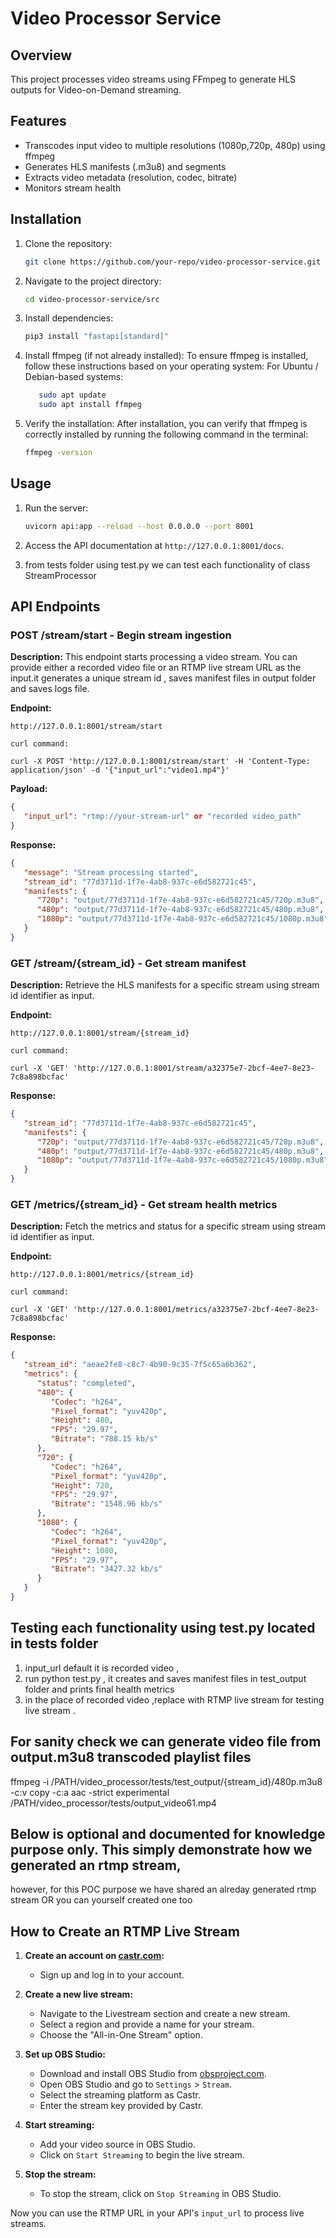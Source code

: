 # Video Processor Service

## Overview
This project processes video streams using FFmpeg to generate HLS outputs for Video-on-Demand streaming.

## Features
- Transcodes input video to multiple resolutions (1080p,720p, 480p) using ffmpeg
- Generates HLS manifests (.m3u8) and segments
- Extracts video metadata (resolution, codec, bitrate)
- Monitors stream health

## Installation
1. Clone the repository:
   ```bash
   git clone https://github.com/your-repo/video-processor-service.git
   ```
2. Navigate to the project directory:
   ```bash
   cd video-processor-service/src
   ```
3. Install dependencies:
   ```bash
   pip3 install "fastapi[standard]"
   ```
4. Install ffmpeg (if not already installed):
   To ensure ffmpeg is installed, follow these instructions based on your operating system:
   For Ubuntu / Debian-based systems:

   ```bash
      sudo apt update
      sudo apt install ffmpeg
   ```
5. Verify the installation:
   After installation, you can verify that ffmpeg is correctly installed by running the following command in the terminal:

   ```bash
   ffmpeg -version
   ```

## Usage
1. Run the server:
   ```bash
   uvicorn api:app --reload --host 0.0.0.0 --port 8001
   ```
2. Access the API documentation at `http://127.0.0.1:8001/docs`.

3. from tests folder using test.py we can test each functionality of class StreamProcessor 

## API Endpoints

### POST /stream/start - Begin stream ingestion
**Description:** This endpoint starts processing a video stream. You can provide either a recorded video file or an RTMP live stream URL as the input.it generates a unique stream id , saves manifest files in output folder and saves logs file.

**Endpoint:**
```
http://127.0.0.1:8001/stream/start

curl command:

curl -X POST 'http://127.0.0.1:8001/stream/start' -H 'Content-Type: application/json' -d '{"input_url":"video1.mp4"}'
```

**Payload:**
```json
{
   "input_url": "rtmp://your-stream-url" or "recorded video_path"
}
```

**Response:**
```json
{
   "message": "Stream processing started",
   "stream_id": "77d3711d-1f7e-4ab8-937c-e6d582721c45",
   "manifests": {
      "720p": "output/77d3711d-1f7e-4ab8-937c-e6d582721c45/720p.m3u8",
      "480p": "output/77d3711d-1f7e-4ab8-937c-e6d582721c45/480p.m3u8",
      "1080p": "output/77d3711d-1f7e-4ab8-937c-e6d582721c45/1080p.m3u8"
   }
}
```

### GET /stream/{stream_id} - Get stream manifest
**Description:** Retrieve the HLS manifests for a specific stream using stream id identifier as input.

**Endpoint:**
```
http://127.0.0.1:8001/stream/{stream_id}

curl command:

curl -X 'GET' 'http://127.0.0.1:8001/stream/a32375e7-2bcf-4ee7-8e23-7c8a898bcfac'

```

**Response:**
```json
{
   "stream_id": "77d3711d-1f7e-4ab8-937c-e6d582721c45",
   "manifests": {
      "720p": "output/77d3711d-1f7e-4ab8-937c-e6d582721c45/720p.m3u8",
      "480p": "output/77d3711d-1f7e-4ab8-937c-e6d582721c45/480p.m3u8",
      "1080p": "output/77d3711d-1f7e-4ab8-937c-e6d582721c45/1080p.m3u8"
   }
}
```

### GET /metrics/{stream_id} - Get stream health metrics
**Description:** Fetch the metrics and status for a specific stream using stream id identifier as input.

**Endpoint:**
```
http://127.0.0.1:8001/metrics/{stream_id}

curl command:

curl -X 'GET' 'http://127.0.0.1:8001/metrics/a32375e7-2bcf-4ee7-8e23-7c8a898bcfac'
```

**Response:**
```json
{
   "stream_id": "aeae2fe8-c8c7-4b90-9c35-7f5c65a6b362",
   "metrics": {
      "status": "completed",
      "480": {
         "Codec": "h264",
         "Pixel_format": "yuv420p",
         "Height": 480,
         "FPS": "29.97",
         "Bitrate": "788.15 kb/s"
      },
      "720": {
         "Codec": "h264",
         "Pixel_format": "yuv420p",
         "Height": 720,
         "FPS": "29.97",
         "Bitrate": "1548.96 kb/s"
      },
      "1080": {
         "Codec": "h264",
         "Pixel_format": "yuv420p",
         "Height": 1080,
         "FPS": "29.97",
         "Bitrate": "3427.32 kb/s"
      }
   }
}
```


## Testing each functionality using test.py located in tests folder

1. input_url default it is recorded video ,
2. run python test.py , it creates and saves manifest files in test_output folder and prints final health metrics
3. in the place of recorded video ,replace with RTMP live stream for testing live stream .


## For sanity check we can generate video file from output.m3u8 transcoded playlist files
ffmpeg -i /PATH/video_processor/tests/test_output/{stream_id}/480p.m3u8  -c:v copy -c:a aac -strict experimental /PATH/video_processor/tests/output_video61.mp4

## Below is optional and documented for knowledge purpose only. This simply demonstrate how we generated an rtmp stream,
however, for this POC purpose we have shared an alreday generated rtmp stream OR you can yourself created one too

## How to Create an RTMP Live Stream
1. **Create an account on [castr.com](https://castr.com):**
   - Sign up and log in to your account.

2. **Create a new live stream:**
   - Navigate to the Livestream section and create a new stream.
   - Select a region and provide a name for your stream.
   - Choose the "All-in-One Stream" option.

3. **Set up OBS Studio:**
   - Download and install OBS Studio from [obsproject.com](https://obsproject.com).
   - Open OBS Studio and go to `Settings` > `Stream`.
   - Select the streaming platform as Castr.
   - Enter the stream key provided by Castr.

4. **Start streaming:**
   - Add your video source in OBS Studio.
   - Click on `Start Streaming` to begin the live stream.

5. **Stop the stream:**
   - To stop the stream, click on `Stop Streaming` in OBS Studio.

Now you can use the RTMP URL in your API's `input_url` to process live streams.

